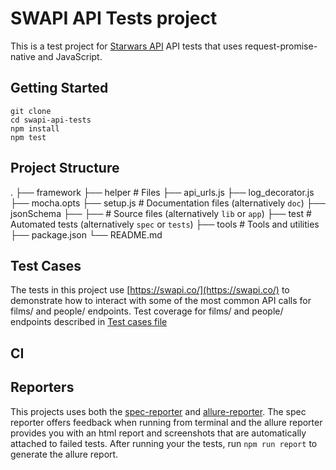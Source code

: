 # SWAPI API Tests project

This is a test project for  [Starwars API](https://swapi.co/) API tests that uses request-promise-native and JavaScript.

## Getting Started
```
git clone
cd swapi-api-tests
npm install
npm test
```

## Project Structure

.
    ├── framework
       ├── helper                   # Files
          ├── api_urls.js
          ├── log_decorator.js
          ├── mocha.opts
          ├── setup.js                # Documentation files (alternatively `doc`)
       ├── jsonSchema
       ├──
       ├──                    # Source files (alternatively `lib` or `app`)
    ├── test                    # Automated tests (alternatively `spec` or `tests`)
    ├── tools                   # Tools and utilities
    ├── package.json
    └── README.md

## Test Cases
The tests in this project use [https://swapi.co/](https://swapi.co/) to demonstrate how to interact with some of the most common API calls for films/ and people/ endpoints.
Test coverage for films/ and people/ endpoints described in [Test cases file](testCases.txt)

## CI 


## Reporters
This projects uses both the [spec-reporter](https://webdriver.io/docs/spec-reporter.html) and [allure-reporter](http://allure.qatools.ru/). The spec reporter offers  feedback when running from terminal and the allure reporter provides you with an html report and screenshots that are automatically attached to failed tests. After running your the tests, run `npm run report` to generate the allure report.
